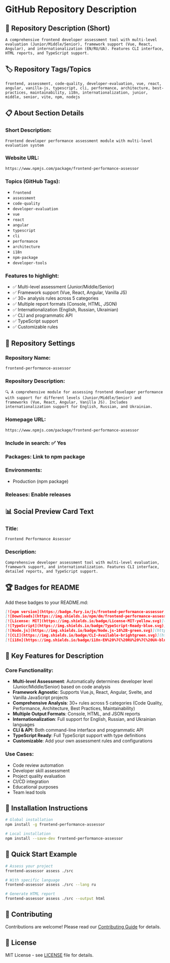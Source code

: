 # GitHub Repository Description

## 📝 Repository Description (Short)
```
A comprehensive frontend developer assessment tool with multi-level evaluation (Junior/Middle/Senior), framework support (Vue, React, Angular), and internationalization (EN/RU/UA). Features CLI interface, HTML reports, and TypeScript support.
```

## 🏷️ Repository Tags/Topics
```
frontend, assessment, code-quality, developer-evaluation, vue, react, angular, vanilla-js, typescript, cli, performance, architecture, best-practices, maintainability, i18n, internationalization, junior, middle, senior, vite, npm, nodejs
```

## 📋 About Section Details

### Short Description:
```
Frontend developer performance assessment module with multi-level evaluation system
```

### Website URL:
```
https://www.npmjs.com/package/frontend-performance-assessor
```

### Topics (GitHub Tags):
- `frontend`
- `assessment` 
- `code-quality`
- `developer-evaluation`
- `vue`
- `react`
- `angular`
- `typescript`
- `cli`
- `performance`
- `architecture`
- `i18n`
- `npm-package`
- `developer-tools`

### Features to highlight:
- ✅ Multi-level assessment (Junior/Middle/Senior)
- ✅ Framework support (Vue, React, Angular, Vanilla JS)
- ✅ 30+ analysis rules across 5 categories
- ✅ Multiple report formats (Console, HTML, JSON)
- ✅ Internationalization (English, Russian, Ukrainian)
- ✅ CLI and programmatic API
- ✅ TypeScript support
- ✅ Customizable rules

## 🎯 Repository Settings

### Repository Name:
```
frontend-performance-assessor
```

### Repository Description:
```
🔍 A comprehensive module for assessing frontend developer performance with support for different levels (Junior/Middle/Senior) and frameworks (Vue, React, Angular, Vanilla JS). Includes internationalization support for English, Russian, and Ukrainian.
```

### Homepage URL:
```
https://www.npmjs.com/package/frontend-performance-assessor
```

### Include in search: ✅ Yes

### Packages: Link to npm package

### Environments: 
- Production (npm package)

### Releases: Enable releases

## 📊 Social Preview Card Text

### Title:
```
Frontend Performance Assessor
```

### Description:
```
Comprehensive developer assessment tool with multi-level evaluation, framework support, and internationalization. Features CLI interface, detailed reports, and TypeScript support.
```

## 🏆 Badges for README

Add these badges to your README.md:

```markdown
[![npm version](https://badge.fury.io/js/frontend-performance-assessor.svg)](https://badge.fury.io/js/frontend-performance-assessor)
[![Downloads](https://img.shields.io/npm/dm/frontend-performance-assessor.svg)](https://npmjs.org/package/frontend-performance-assessor)
[![License: MIT](https://img.shields.io/badge/License-MIT-yellow.svg)](https://opensource.org/licenses/MIT)
[![TypeScript](https://img.shields.io/badge/TypeScript-Ready-blue.svg)](https://www.typescriptlang.org/)
[![Node.js](https://img.shields.io/badge/Node.js-16%2B-green.svg)](https://nodejs.org/)
[![CLI](https://img.shields.io/badge/CLI-Available-brightgreen.svg)](https://www.npmjs.com/package/frontend-performance-assessor)
[![i18n](https://img.shields.io/badge/i18n-EN%20%7C%20RU%20%7C%20UA-blue.svg)](#)
```

## 🌟 Key Features for Description

### Core Functionality:
- **Multi-level Assessment**: Automatically determines developer level (Junior/Middle/Senior) based on code analysis
- **Framework Agnostic**: Supports Vue.js, React, Angular, Svelte, and Vanilla JavaScript projects
- **Comprehensive Analysis**: 30+ rules across 5 categories (Code Quality, Performance, Architecture, Best Practices, Maintainability)
- **Multiple Output Formats**: Console, HTML, and JSON reports
- **Internationalization**: Full support for English, Russian, and Ukrainian languages
- **CLI & API**: Both command-line interface and programmatic API
- **TypeScript Ready**: Full TypeScript support with type definitions
- **Customizable**: Add your own assessment rules and configurations

### Use Cases:
- Code review automation
- Developer skill assessment
- Project quality evaluation
- CI/CD integration
- Educational purposes
- Team lead tools

## 📝 Installation Instructions

```bash
# Global installation
npm install -g frontend-performance-assessor

# Local installation
npm install --save-dev frontend-performance-assessor
```

## 🚀 Quick Start Example

```bash
# Assess your project
frontend-assessor assess ./src

# With specific language
frontend-assessor assess ./src --lang ru

# Generate HTML report
frontend-assessor assess ./src --output html
```

## 🤝 Contributing

Contributions are welcome! Please read our [Contributing Guide](docs/CONTRIBUTING.md) for details.

## 📄 License

MIT License - see [LICENSE](LICENSE) file for details.
